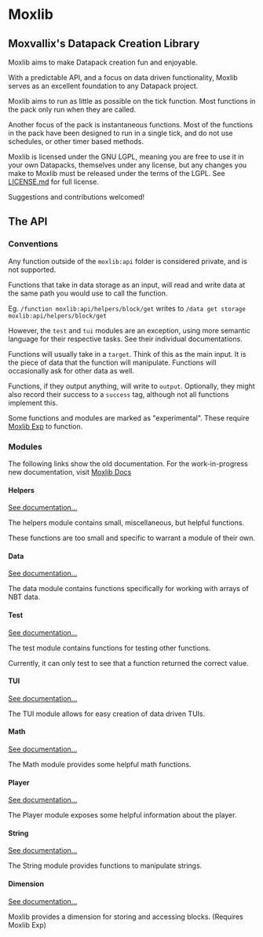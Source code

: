 # Moxlib
## Moxvallix's Datapack Creation Library

Moxlib aims to make Datapack creation fun and enjoyable.

With a predictable API, and a focus on data driven functionality, Moxlib serves
as an excellent foundation to any Datapack project.

Moxlib aims to run as little as possible on the tick function. Most functions
in the pack only run when they are called.

Another focus of the pack is instantaneous functions. Most of the functions
in the pack have been designed to run in a single tick, and do not use schedules,
or other timer based methods.

Moxlib is licensed under the GNU LGPL, meaning you are free to use it in your
own Datapacks, themselves under any license, but any changes you make to Moxlib must
be released under the terms of the LGPL. See [LICENSE.md](https://github.com/moxvallix/moxlib/blob/main/LICENSE.md) for full license.

Suggestions and contributions welcomed!

## The API
### Conventions
Any function outside of the `moxlib:api` folder is considered private, and is not supported.

Functions that take in data storage as an input, will read and write data at the same path
you would use to call the function.

Eg. `/function moxlib:api/helpers/block/get` writes to `/data get storage moxlib:api/helpers/block/get`

However, the `test` and `tui` modules are an exception, using more semantic language for their
respective tasks. See their individual documentations.

Functions will usually take in a `target`. Think of this as the main input. It is the piece of
data that the function will manipulate. Functions will occasionally ask for other data as well.

Functions, if they output anything, will write to `output`. Optionally, they might also record
their success to a `success` tag, although not all functions implement this.

Some functions and modules are marked as "experimental". These require [Moxlib Exp](https://github.com/moxvallix/moxlib-exp)
to function.

### Modules
The following links show the old documentation. For the work-in-progress new documentation,
visit [Moxlib Docs](https://moxlib.moxvallix.com)

#### Helpers
[See documentation...](https://github.com/moxvallix/moxlib/blob/main/docs/helpers.md)

The helpers module contains small, miscellaneous, but helpful functions.

These functions are too small and specific to warrant a module of their own.

#### Data
[See documentation...](https://github.com/moxvallix/moxlib/blob/main/docs/data.md)

The data module contains functions specifically for working with arrays of 
NBT data.

#### Test
[See documentation...](https://github.com/moxvallix/moxlib/blob/main/docs/test.md)

The test module contains functions for testing other functions.

Currently, it can only test to see that a function returned the correct value.

#### TUI
[See documentation...](https://github.com/moxvallix/moxlib/blob/main/docs/tui.md)

The TUI module allows for easy creation of data driven TUIs.

#### Math
[See documentation...](https://github.com/moxvallix/moxlib/blob/main/docs/math.md)

The Math module provides some helpful math functions.

#### Player
[See documentation...](https://github.com/moxvallix/moxlib/blob/main/docs/player.md)

The Player module exposes some helpful information about the player.

#### String
[See documentation...](https://github.com/moxvallix/moxlib/blob/main/docs/string.md)

The String module provides functions to manipulate strings.

#### Dimension
[See documentation...](https://github.com/moxvallix/moxlib/blob/main/docs/dimension.md)

Moxlib provides a dimension for storing and accessing blocks. (Requires Moxlib Exp)